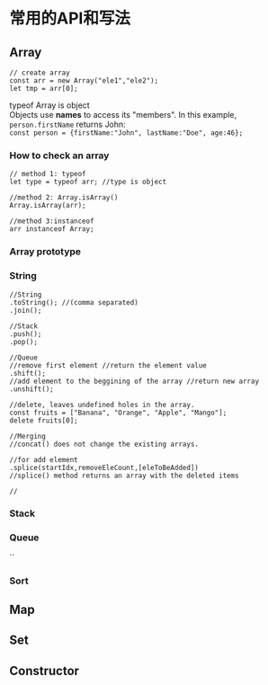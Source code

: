 # 常用的API和写法

## Array

```
// create array
const arr = new Array("ele1","ele2");
let tmp = arr[0];
```

typeof Array is object\
Objects use **names** to access its "members". In this example, `person.firstName` returns John:\
`const person = {firstName:"John", lastName:"Doe", age:46};`

### How to check an array

```
// method 1: typeof
let type = typeof arr; //type is object

//method 2: Array.isArray()
Array.isArray(arr);

//method 3:instanceof 
arr instanceof Array;
```

### Array prototype

### String

```
//String
.toString(); //(comma separated)
.join();

//Stack
.push();
.pop();

//Queue
//remove first element //return the element value
.shift();
//add element to the beggining of the array //return new array
.unshift();

//delete, leaves undefined holes in the array.
const fruits = ["Banana", "Orange", "Apple", "Mango"];
delete fruits[0];

//Merging
//concat() does not change the existing arrays.

//for add element
.splice(startIdx,removeEleCount,[eleToBeAdded])
//splice() method returns an array with the deleted items

//
```

### Stack

### Queue

``

### Sort

## Map

## Set

## Constructor

